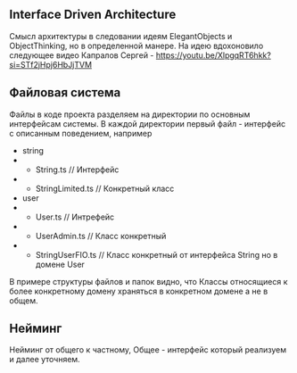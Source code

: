 Interface Driven Architecture
---

Смысл архитектуры в следовании идеям ElegantObjects и ObjectThinking, но в определенной манере.
На идею вдохоновило следующее видео 
Капралов Сергей - https://youtu.be/XlpgqRT6hkk?si=STf2jHpj6HbJjTVM

## Файловая система
Файлы в коде проекта разделяем на директории по основным интерфейсам системы.
В каждой директории первый файл - интерфейс с описанным поведением, например
- string
-  - String.ts // Интерфейс
-  - StringLimited.ts // Конкретный класс
- user
-  - User.ts // Интрефейс
-  - UserAdmin.ts // Класс конкретный
-  - StringUserFIO.ts // Класс конкретный от интерфейса String но в домене User
 
В примере структуры файлов и папок видно, что Классы относящиеся к более конкретному домену 
храняться в конкретном домене а не в общем.

## Нейминг
Нейминг от общего к частному, Общее - интерфейс который реализуем и далее уточняем.

